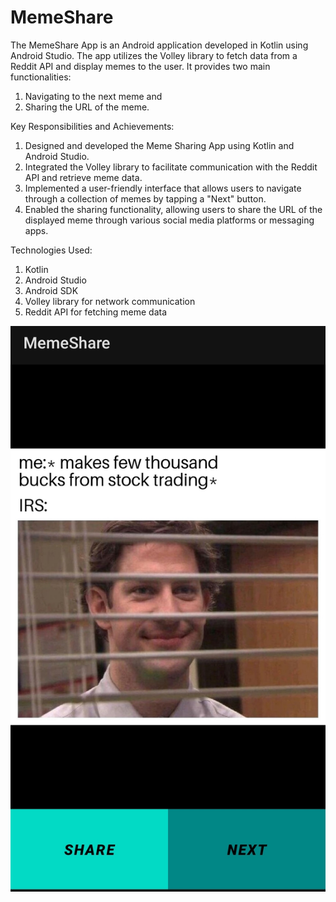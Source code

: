 # MemeShare

The MemeShare App is an Android application developed in Kotlin using Android Studio. The app utilizes the Volley library to fetch data from a Reddit API and display memes to the user. It provides two main functionalities: 
1. Navigating to the next meme and 
2. Sharing the URL of the meme.

Key Responsibilities and Achievements:

1. Designed and developed the Meme Sharing App using Kotlin and Android Studio.
2. Integrated the Volley library to facilitate communication with the Reddit API and retrieve meme data.
3. Implemented a user-friendly interface that allows users to navigate through a collection of memes by tapping a "Next" button.
4. Enabled the sharing functionality, allowing users to share the URL of the displayed meme through various social media platforms or messaging apps.

Technologies Used:

1. Kotlin 
2. Android Studio
3. Android SDK 
4. Volley library for network communication 
5. Reddit API for fetching meme data

![alt text](meme.jpg)
